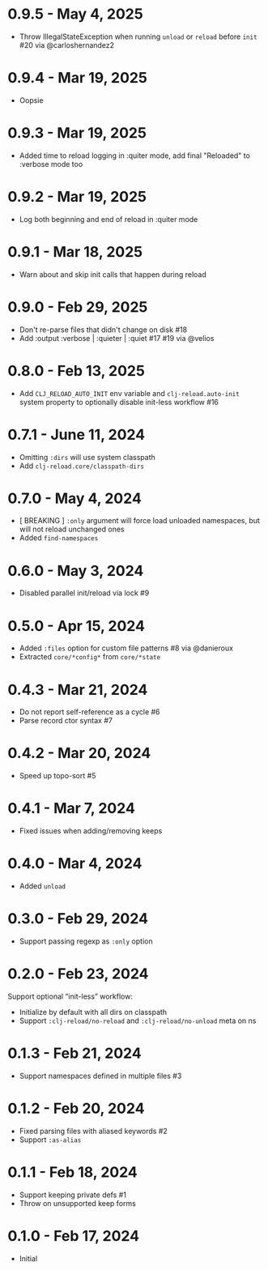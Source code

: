 # 0.9.5 - May 4, 2025

- Throw IllegalStateException when running `unload` or `reload` before `init` #20 via @carloshernandez2

# 0.9.4 - Mar 19, 2025

- Oopsie

# 0.9.3 - Mar 19, 2025

- Added time to reload logging in :quiter mode, add final "Reloaded" to :verbose mode too

# 0.9.2 - Mar 19, 2025

- Log both beginning and end of reload in :quiter mode

# 0.9.1 - Mar 18, 2025

- Warn about and skip init calls that happen during reload

# 0.9.0 - Feb 29, 2025

- Don't re-parse files that didn't change on disk #18
- Add :output :verbose | :quieter | :quiet #17 #19 via @velios

# 0.8.0 - Feb 13, 2025

- Add `CLJ_RELOAD_AUTO_INIT` env variable and `clj-reload.auto-init` system property to optionally disable init-less workflow #16

# 0.7.1 - June 11, 2024

- Omitting `:dirs` will use system classpath
- Add `clj-reload.core/classpath-dirs`

# 0.7.0 - May 4, 2024

- [ BREAKING ] `:only` argument will force load unloaded namespaces, but will not reload unchanged ones
- Added `find-namespaces`

# 0.6.0 - May 3, 2024

- Disabled parallel init/reload via lock #9

# 0.5.0 - Apr 15, 2024

- Added `:files` option for custom file patterns #8 via @danieroux
- Extracted `core/*config*` from `core/*state`

# 0.4.3 - Mar 21, 2024

- Do not report self-reference as a cycle #6
- Parse record ctor syntax #7

# 0.4.2 - Mar 20, 2024

- Speed up topo-sort #5

# 0.4.1 - Mar 7, 2024

- Fixed issues when adding/removing keeps

# 0.4.0 - Mar 4, 2024

- Added `unload`

# 0.3.0 - Feb 29, 2024

- Support passing regexp as `:only` option

# 0.2.0 - Feb 23, 2024

Support optional “init-less” workflow:

- Initialize by default with all dirs on classpath
- Support `:clj-reload/no-reload` and `:clj-reload/no-unload` meta on ns

# 0.1.3 - Feb 21, 2024

- Support namespaces defined in multiple files #3

# 0.1.2 - Feb 20, 2024

- Fixed parsing files with aliased keywords #2
- Support `:as-alias`

# 0.1.1 - Feb 18, 2024

- Support keeping private defs #1
- Throw on unsupported keep forms

# 0.1.0 - Feb 17, 2024

- Initial